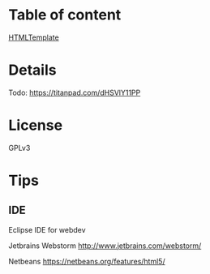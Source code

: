 # Table of content #

[HTMLTemplate](HTMLTemplate.md)


# Details #

Todo: https://titanpad.com/dHSVlY11PP

# License #
GPLv3


# Tips #

## IDE ##

Eclipse IDE for webdev

Jetbrains Webstorm http://www.jetbrains.com/webstorm/

Netbeans https://netbeans.org/features/html5/